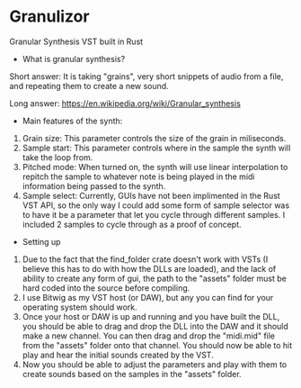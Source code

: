 # Granulizor

Granular Synthesis VST built in Rust

- What is granular synthesis?

Short answer:  It is taking "grains", very short snippets of audio from a file, and repeating them to create a new sound.

Long answer: https://en.wikipedia.org/wiki/Granular_synthesis


- Main features of the synth:
1) Grain size: This parameter controls the size of the grain in miliseconds.
2) Sample start: This parameter controls where in the sample the synth will take the loop from.
3) Pitched mode: When turned on, the synth will use linear interpolation to repitch the sample to whatever note is being played
   in the midi information being passed to the synth.
4) Sample select: Currently, GUIs have not been implimented in the Rust VST API, so the only way I could add some form of sample 
   selector was to have it be a parameter that let you cycle through different samples.  I included 2 samples to cycle through
   as a proof of concept.

   
- Setting up
1) Due to the fact that the find_folder crate doesn't work with VSTs (I believe this has to do with how the DLLs are loaded),
   and the lack of ability to create any form of gui, the path to the "assets" folder must be hard coded into the source before
   compiling.
2) I use Bitwig as my VST host (or DAW), but any you can find for your operating system should work.
3) Once your host or DAW is up and running and you have built the DLL, you should be able to drag and drop the DLL into the DAW
   and it should make a new channel.  You can then drag and drop the "midi.mid" file from the "assets" folder onto that channel.  You should now be able
   to hit play and hear the initial sounds created by the VST.
4) Now you should be able to adjust the parameters and play with them to create sounds based on the samples in the "assets" folder.